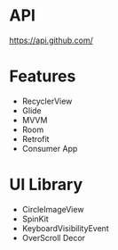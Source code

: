 # API
https://api.github.com/

# Features
- RecyclerView
- Glide
- MVVM
- Room
- Retrofit
- Consumer App

# UI Library
- CircleImageView
- SpinKit
- KeyboardVisibilityEvent
- OverScroll Decor
